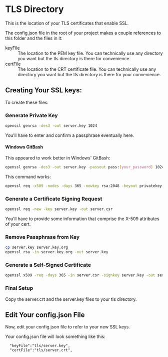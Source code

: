 # TLS Directory #

This is the location of your TLS certificates that enable SSL.

The config.json file in the root of your project makes a couple references to this folder and the files in it:

<dl>
	<dt>keyFile</dt>
	<dd>The location to the PEM key file. You can technically use any directory you want but the tls directory is there for convenience.</dd>
	<dt>certFile</dt>
	<dd>The location to the CRT certificate file. You can technically use any directory you want but the tls directory is there for your convenience.</dd>
</dl>

## Creating Your SSL keys:

To create these files:

### Generate Private Key

```bash
openssl genrsa -des3 -out server.key 1024
```

You'll have to enter and confirm a passphrase eventually here.

#### Windows GitBash

This appeared to work better in Windows' GitBash:

```bash
openssl genrsa -des3 -out server.key -passout pass:[your_password] 1024
```

This command works:

```bash
openssl req -x509 -nodes -days 365 -newkey rsa:2048 -keyout privatekey.key -out certificate.crt
```
### Generate a Certificate Signing Request

```bash
openssl req -new -key server.key -out server.csr
```

You'll have to provide some information that comprise the X-509 attributes of your cert.

### Remove Passphrase from Key

```bash
cp server.key server.key.org
openssl rsa -in server.key.org -out server.key
```

### Generate a Self-Signed Certificate

```bash
openssl x509 -req -days 365 -in server.csr -signkey server.key -out server.crt
```

### Final Setup

Copy the server.crt and the server.key files to your tls directory.

## Edit Your config.json File

Now, edit your config.json file to refer to your new SSL keys.

Your config.json file will look something like this:

```
  "keyFile":"tls/server.key",
  "certFile":"tls/server.crt",
```
